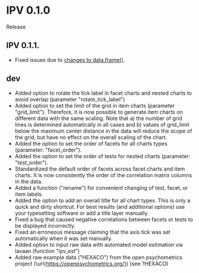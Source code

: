 # IPV 0.1.0
Release

## IPV 0.1.1.
* Fixed issues due to  [changes to data.frame()](https://developer.r-project.org/Blog/public/2020/02/16/stringsasfactors/index.html
).

## dev
* Added option to rotate the tick label in facet charts and nested charts to avoid overlap (parameter "rotate_tick_label")
* Added option to set the limit of the grid in item charts (parameter "grid_limit"). Therefore, it is now possible to generate item charts on different data with the same scaling. Note that a) the number of grid lines is determined automatically in all cases and b) values of grid_limit below the maximum center distance in the data will reduce the scope of the grid, but have no effect on the overall scaling of the chart.
* Added the option to set the order of facets for all charts types (parameter: "facet_order").
* Added the option to set the order of tests for nested charts (parameter: "test_order").
* Standardized the default order of facets across facet charts and item charts. It is now consistently the order of the correlation matrix columns in the data.
* Added a function ("rename") for convenient changing of test, facet, or item labels.
* Added the option to add an overall title for all chart types. This is only a quick and dirty shortcut. For best results (and additional options) use your typesetting software or add a title layer manually.
* Fixed a bug that caused negative correlations between facets or tests to be displayed incorrectly.
* Fixed an erroneous message claiming that the axis tick was set automatically when it was set manually.
* Added option to input raw data with automated model estimation via lavaan (function "ipv_est")
* Added raw example data ("HEXACO") from the open psychometrics project (\url{https://openpsychometrics.org/}) (see ?HEXACO)
